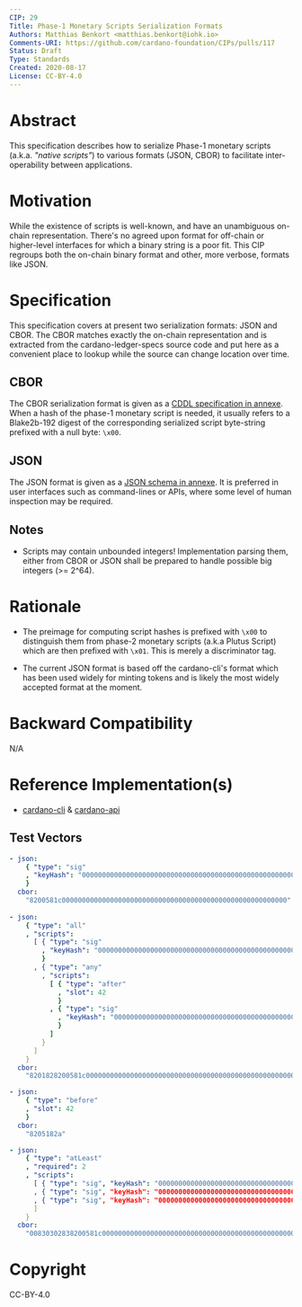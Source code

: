 ```yaml
---
CIP: 29
Title: Phase-1 Monetary Scripts Serialization Formats
Authors: Matthias Benkort <matthias.benkort@iohk.io>
Comments-URI: https://github.com/cardano-foundation/CIPs/pulls/117
Status: Draft
Type: Standards
Created: 2020-08-17
License: CC-BY-4.0
---
```


# Abstract

This specification describes how to serialize Phase-1 monetary scripts (a.k.a. _"native scripts"_) to various formats (JSON, CBOR) to facilitate inter-operability between applications. 

# Motivation

While the existence of scripts is well-known, and have an unambiguous on-chain representation. There's no agreed upon format for off-chain or higher-level interfaces for which a binary string is a poor fit. This CIP regroups both the on-chain binary format and other, more verbose, formats like JSON.

# Specification

This specification covers at present two serialization formats: JSON and CBOR. The CBOR matches exactly the on-chain representation and is extracted from the cardano-ledger-specs source code and put here as a convenient place to lookup while the source can change location over time. 

## CBOR

The CBOR serialization format is given as a [CDDL specification in annexe](./phase-1-monetary-scripts.cddl). When a hash of the phase-1 monetary script is needed, it usually refers to a Blake2b-192 digest of the corresponding serialized script byte-string prefixed with a null byte: `\x00`. 

## JSON 

The JSON format is given as a [JSON schema in annexe](./phiase-1-monetary-scripts.json). It is preferred in user interfaces such as command-lines or APIs, where some level of human inspection may be required. 

## Notes

- Scripts may contain unbounded integers! Implementation parsing them, either from CBOR or JSON shall be prepared to handle possible big integers (>= 2^64).

# Rationale

- The preimage for computing script hashes is prefixed with `\x00` to distinguish them from phase-2 monetary scripts (a.k.a Plutus Script) which are then prefixed with `\x01`. This is merely a discriminator tag.

- The current JSON format is based off the cardano-cli's format which has been used widely for minting tokens and is likely the most widely accepted format at the moment.

# Backward Compatibility

N/A

# Reference Implementation(s)

- [cardano-cli](https://github.com/input-output-hk/cardano-node/tree/master/cardano-cli) & [cardano-api](https://github.com/input-output-hk/cardano-node/tree/master/cardano-api)

## Test Vectors

```yaml
- json:
    { "type": "sig"
    , "keyHash": "00000000000000000000000000000000000000000000000000000000"
    }
  cbor: 
    "8200581c00000000000000000000000000000000000000000000000000000000"
    
- json:
    { "type": "all"
    , "scripts":
      [ { "type": "sig"
        , "keyHash": "00000000000000000000000000000000000000000000000000000000"
        }
      , { "type": "any"
        , "scripts": 
          [ { "type": "after"
            , "slot": 42
            }
          , { "type": "sig"
            , "keyHash": "00000000000000000000000000000000000000000000000000000001"
            }
          ]
        }
      ]
    }
  cbor:
    "8201828200581c000000000000000000000000000000000000000000000000000000008202828204182a8200581c00000000000000000000000000000000000000000000000000000001"

- json:
    { "type": "before"
    , "slot": 42
    }
  cbor: 
    "8205182a"

- json:
    { "type": "atLeast"
    , "required": 2
    , "scripts":
      [ { "type": "sig", "keyHash": "00000000000000000000000000000000000000000000000000000000" }
      , { "type": "sig", "keyHash": "00000000000000000000000000000000000000000000000000000001" }
      , { "type": "sig", "keyHash": "00000000000000000000000000000000000000000000000000000002" }
      ]
    }
  cbor:
    "00830302838200581c000000000000000000000000000000000000000000000000000000008200581c000000000000000000000000000000000000000000000000000000018200581c00000000000000000000000000000000000000000000000000000002"
```

# Copyright

CC-BY-4.0

